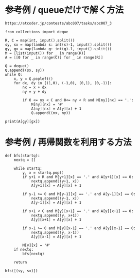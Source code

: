 # 参考例 / queueだけで解く方法
    https://atcoder.jp/contests/abc007/tasks/abc007_3
    
    from collections import deque

    R, C = map(int, input().split())
    sy, sx = map(lambda s: int(s)-1, input().split())
    gy, gx = map(lambda g: int(g)-1, input().split())
    M = [list(input()) for _ in range(R)]
    A = [[0 for _ in range(C)] for _ in range(R)]

    Q = deque()
    Q.append((sx, sy))
    while Q:
        x, y = Q.popleft()
        for dx, dy in [(1,0), (-1,0), (0,1), (0,-1)]:
            nx = x + dx
            ny = y + dy
            
            if 0 <= nx < C and 0<= ny < R and M[ny][nx] == '.':
                M[ny][nx] = '#'
                A[ny][nx] = A[y][x] + 1
                Q.append((nx, ny))

    print(A[gy][gx])


# 参考例 / 再帰関数を利用する方法
    def bfs(startq):
        nextq = []
        
        while startq:
            y, x = startq.pop()
            if y+1 < R and M[y+1][x] == '.' and A[y+1][x] == 0:
                nextq.append((y+1, x))
                A[y+1][x] = A[y][x] + 1 

            if y-1 >= 0 and M[y-1][x] == '.' and A[y-1][x] == 0:
                nextq.append((y-1, x))
                A[y-1][x] = A[y][x] + 1

            if x+1 < C and M[y][x+1] == '.' and A[y][x+1] == 0:
                nextq.append((y, x+1))
                A[y][x+1] = A[y][x] + 1

            if x-1 >= 0 and M[y][x-1] == '.' and A[y][x-1] == 0:
                nextq.append((y, x-1))
                A[y][x-1] = A[y][x] + 1

            M[y][x] = '#'
        if nextq:
            bfs(nextq)

        return 

    bfs([(sy, sx)])